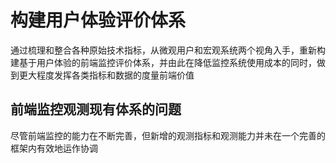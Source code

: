 # 构建用户体验评价体系
通过梳理和整合各种原始技术指标，从微观用户和宏观系统两个视角入手，重新构建基于用户体验的前端监控评价体系，并由此在降低监控系统使用成本的同时，做到更大程度发挥各类指标和数据的度量前端价值

## 前端监控观测现有体系的问题
尽管前端监控的能力在不断完善，但新增的观测指标和观测能力并未在一个完善的框架内有效地运作协调
